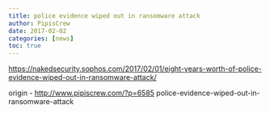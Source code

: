 ```yaml
---
title: police evidence wiped out in ransomware attack
author: PipisCrew
date: 2017-02-02
categories: [news]
toc: true
---
```


https://nakedsecurity.sophos.com/2017/02/01/eight-years-worth-of-police-evidence-wiped-out-in-ransomware-attack/

origin - http://www.pipiscrew.com/?p=6585 police-evidence-wiped-out-in-ransomware-attack